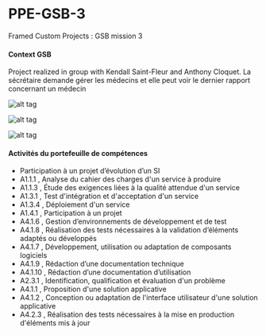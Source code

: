 # PPE-GSB-3
Framed Custom Projects : GSB mission 3

#### Context GSB
Project realized in group with Kendall Saint-Fleur and Anthony Cloquet.
La sécrétaire demande gérer les médecins et elle peut voir le dernier rapport concernant un médecin 

![alt tag](https://user-images.githubusercontent.com/37068099/38561991-c70a2bbc-3cd9-11e8-8c18-bb6061f0e881.png)

![alt tag]()

![alt tag]()

#### Activités du portefeuille de compétences
- Participation à un projet d’évolution d’un SI
- A1.1.1 , Analyse du cahier des charges d'un service à produire
- A1.1.3 , Étude des exigences liées à la qualité attendue d'un service
- A1.3.1 , Test d'intégration et d'acceptation d'un service 
- A1.3.4 , Déploiement d'un service 
- A1.4.1 , Participation  à un projet 
- A4.1.6 , Gestion d’environnements de développement et de test
- A4.1.8 , Réalisation des tests nécessaires à la validation d’éléments adaptés ou développés
- A4.1.7 , Développement, utilisation ou adaptation de composants logiciels
- A4.1.9 , Rédaction d’une documentation technique
- A4.1.10 , Rédaction d’une documentation d’utilisation
- A2.3.1 , Identification, qualification et évaluation d'un problème 
- A4.1.1 , Proposition d'une solution applicative
- A4.1.2 , Conception ou adaptation de l'interface utilisateur d'une solution applicative 
- A4.2.3 , Réalisation des tests nécessaires à la mise en production d'éléments mis à jour 
